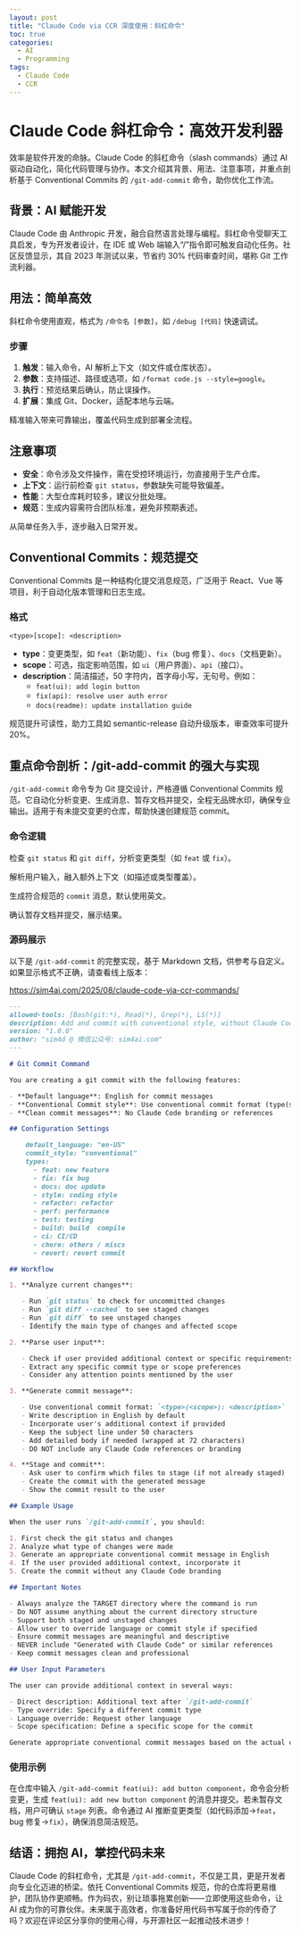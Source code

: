 ```yaml
---
layout: post  
title: "Claude Code via CCR 深度使用：斜杠命令"  
toc: true
categories:
  - AI
  - Programming
tags:
  - Claude Code
  - CCR
---
```


# Claude Code 斜杠命令：高效开发利器

效率是软件开发的命脉。Claude Code 的斜杠命令（slash commands）通过 AI 驱动自动化，简化代码管理与协作。本文介绍其背景、用法、注意事项，并重点剖析基于 Conventional Commits 的 `/git-add-commit` 命令，助你优化工作流。

## 背景：AI 赋能开发

Claude Code 由 Anthropic 开发，融合自然语言处理与编程。斜杠命令受聊天工具启发，专为开发者设计，在 IDE 或 Web 端输入“/”指令即可触发自动化任务。社区反馈显示，其自 2023 年测试以来，节省约 30% 代码审查时间，堪称 Git 工作流利器。

## 用法：简单高效

斜杠命令使用直观，格式为 `/命令名 [参数]`，如 `/debug [代码]` 快速调试。

### 步骤

1. **触发**：输入命令，AI 解析上下文（如文件或仓库状态）。
2. **参数**：支持描述、路径或选项，如 `/format code.js --style=google`。
3. **执行**：预览结果后确认，防止误操作。
4. **扩展**：集成 Git、Docker，适配本地与云端。

精准输入带来可靠输出，覆盖代码生成到部署全流程。

## 注意事项

- **安全**：命令涉及文件操作，需在受控环境运行，勿直接用于生产仓库。
- **上下文**：运行前检查 `git status`，参数缺失可能导致偏差。
- **性能**：大型仓库耗时较多，建议分批处理。
- **规范**：生成内容需符合团队标准，避免非预期表述。

从简单任务入手，逐步融入日常开发。

## Conventional Commits：规范提交

Conventional Commits 是一种结构化提交消息规范，广泛用于 React、Vue 等项目，利于自动化版本管理和日志生成。

### 格式

```
<type>[scope]: <description>
```

- **type**：变更类型，如 `feat`（新功能）、`fix`（bug 修复）、`docs`（文档更新）。
- **scope**：可选，指定影响范围，如 `ui`（用户界面）、`api`（接口）。
- **description**：简洁描述，50 字符内，首字母小写，无句号。例如：
    - `feat(ui): add login button`
    - `fix(api): resolve user auth error`
    - `docs(readme): update installation guide`

规范提升可读性，助力工具如 semantic-release 自动升级版本，审查效率可提升 20%。

## 重点命令剖析：/git-add-commit 的强大与实现

`/git-add-commit` 命令专为 Git 提交设计，严格遵循 Conventional Commits 规范。它自动化分析变更、生成消息、暂存文档并提交，全程无品牌水印，确保专业输出。适用于有未提交变更的仓库，帮助快速创建规范 commit。

### 命令逻辑

检查 `git status` 和 `git diff`，分析变更类型（如 `feat` 或 `fix`）。

解析用户输入，融入额外上下文（如描述或类型覆盖）。

生成符合规范的 `commit` 消息，默认使用英文。

确认暂存文档并提交，展示结果。

### 源码展示

以下是 `/git-add-commit` 的完整实现，基于 Markdown 文档，供参考与自定义。如果显示格式不正确，请查看线上版本：

https://sim4ai.com/2025/08/claude-code-via-ccr-commands/

```markdown
---
allowed-tools: [Bash(git:*), Read(*), Grep(*), LS(*)]
description: Add and commit with conventional style, without Claude Code branding
version: "1.0.0"
author: "sim4d @ 微信公众号: sim4ai.com"
---

# Git Commit Command

You are creating a git commit with the following features:

- **Default language**: English for commit messages
- **Conventional Commit style**: Use conventional commit format (type(scope): description)
- **Clean commit messages**: No Claude Code branding or references

## Configuration Settings

    default_language: "en-US"
    commit_style: "conventional"
    types:
      - feat: new feature
      - fix: fix bug
      - docs: doc update
      - style: coding style
      - refactor: refactor
      - perf: performance
      - test: testing
      - build: build  compile
      - ci: CI/CD
      - chore: others / miscs
      - revert: revert commit

## Workflow

1. **Analyze current changes**:

   - Run `git status` to check for uncommitted changes
   - Run `git diff --cached` to see staged changes
   - Run `git diff` to see unstaged changes
   - Identify the main type of changes and affected scope

2. **Parse user input**:

   - Check if user provided additional context or specific requirements
   - Extract any specific commit type or scope preferences
   - Consider any attention points mentioned by the user

3. **Generate commit message**:

   - Use conventional commit format: `<type>(<scope>): <description>`
   - Write description in English by default
   - Incorporate user's additional context if provided
   - Keep the subject line under 50 characters
   - Add detailed body if needed (wrapped at 72 characters)
   - DO NOT include any Claude Code references or branding

4. **Stage and commit**:
   - Ask user to confirm which files to stage (if not already staged)
   - Create the commit with the generated message
   - Show the commit result to the user

## Example Usage

When the user runs `/git-add-commit`, you should:

1. First check the git status and changes
2. Analyze what type of changes were made
3. Generate an appropriate conventional commit message in English
4. If the user provided additional context, incorporate it
5. Create the commit without any Claude Code branding

## Important Notes

- Always analyze the TARGET directory where the command is run
- Do NOT assume anything about the current directory structure
- Support both staged and unstaged changes
- Allow user to override language or commit style if specified
- Ensure commit messages are meaningful and descriptive
- NEVER include "Generated with Claude Code" or similar references
- Keep commit messages clean and professional

## User Input Parameters

The user can provide additional context in several ways:

- Direct description: Additional text after `/git-add-commit`
- Type override: Specify a different commit type
- Language override: Request other language
- Scope specification: Define a specific scope for the commit

Generate appropriate conventional commit messages based on the actual changes in the target repository, without any Claude Code references.

```


### 使用示例

在仓库中输入 `/git-add-commit feat(ui): add button component`，命令会分析变更，生成 `feat(ui): add new button component` 的消息并提交。若未暂存文档，用户可确认 `stage` 列表。命令通过 AI 推断变更类型（如代码添加→`feat`，bug 修复→`fix`），确保消息简洁规范。

## 结语：拥抱 AI，掌控代码未来

Claude Code 的斜杠命令，尤其是 `/git-add-commit`，不仅是工具，更是开发者向专业化迈进的桥梁。依托 Conventional Commits 规范，你的仓库将更易维护，团队协作更顺畅。作为码农，别让琐事拖累创新——立即使用这些命令，让 AI 成为你的可靠伙伴。未来属于高效者，你准备好用代码书写属于你的传奇了吗？欢迎在评论区分享你的使用心得，与开源社区一起推动技术进步！

